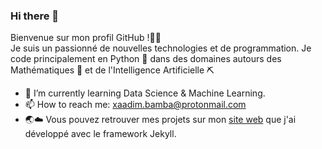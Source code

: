 ### Hi there 👋


Bienvenue sur mon profil GitHub !👋🏼  
Je suis un passionné de nouvelles technologies et de programmation. Je code principalement en Python 🐍 dans des domaines autours des Mathématiques 🧮 et de l'Intelligence Artificielle ⛏

- 🌱 I’m currently learning Data Science & Machine Learning.
- 📫 How to reach me: xaadim.bamba@protonmail.com
- 🌏☁️ Vous pouvez retrouver mes projets sur mon [site web](https://xaadim-bamba.github.io) que j'ai développé avec le framework Jekyll.

<!--
**Xaadim-Bamba/Xaadim-Bamba** is a ✨ _special_ ✨ repository because its `README.md` (this file) appears on your GitHub profile.
- 🔭 I’m currently working on ...
- 🌱 I’m currently learning ...
- 👯 I’m looking to collaborate on ...
- 🤔 I’m looking for help with ...
- 💬 Ask me about ...
- 📫 How to reach me: ...
- 😄 Pronouns: ...
- ⚡ Fun fact: ...
-->

